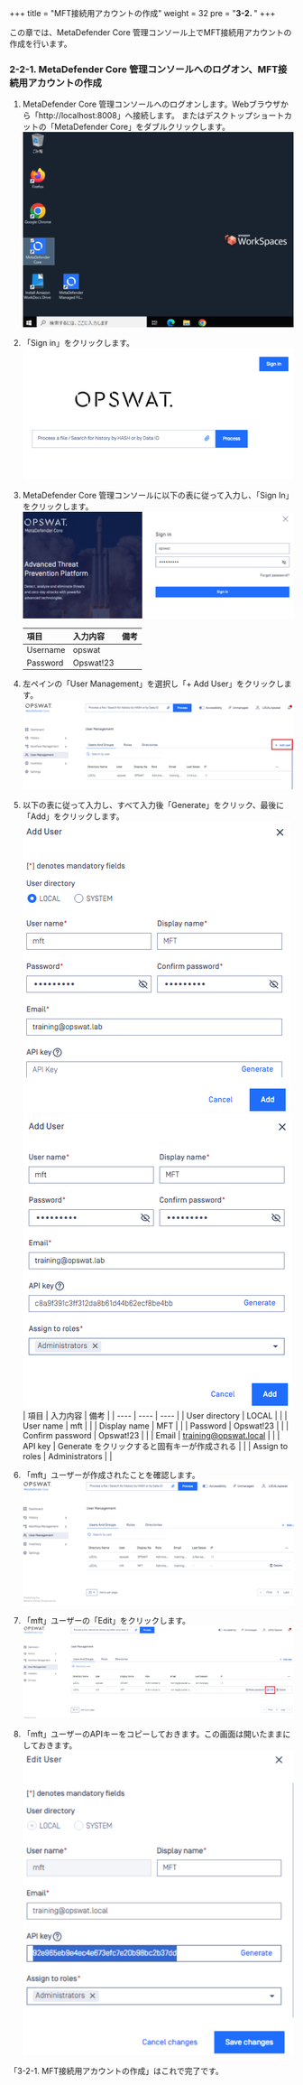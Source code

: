 +++
title = "MFT接続用アカウントの作成"
weight = 32
pre = "<b>3-2. </b>"
+++

この章では、MetaDefender Core 管理コンソール上でMFT接続用アカウントの作成を行います。

### 2-2-1. MetaDefender Core 管理コンソールへのログオン、MFT接続用アカウントの作成

1. MetaDefender Core 管理コンソールへのログオンします。Webブラウザから「http://localhost:8008」へ接続します。
またはデスクトップショートカットの「MetaDefender Core」をダブルクリックします。
    ![](/images/lab2/Kiosk000-01.PNG)
1. 「Sign in」をクリックします。
    ![](/images/lab2/Kiosk000-02.PNG)
1. MetaDefender Core 管理コンソールに以下の表に従って入力し、「Sign In」をクリックします。
    ![](/images/lab2/Kiosk000-03.PNG)
    
    | 項目 | 入力内容 | 備考 |
    | ---- | ---- | ---- |
    | Username | opswat | |
    | Password | Opswat!23 | |
    
1. 左ペインの「User Management」を選択し「+ Add User」をクリックします。
    ![](/images/lab2/Kiosk000-04.PNG)
1. 以下の表に従って入力し、すべて入力後「Generate」をクリック、最後に「Add」をクリックします。
    ![](/images/lab2/Kiosk002.PNG)
    ![](/images/lab2/Kiosk003.PNG)
    | 項目 | 入力内容 | 備考 |
    | ---- | ---- | ---- |
    | User directory | LOCAL | |
    | User name | mft | |
    | Display name | MFT | |
    | Password | Opswat!23 | |
    | Confirm password | Opswat!23 | |
    | Email | training@opswat.local | |
    | API key | Generate をクリックすると固有キーが作成される | |
    | Assign to roles | Administrators | |
    

1. 「mft」ユーザーが作成されたことを確認します。
    ![](/images/lab2/Kiosk004.PNG)

1. 「mft」ユーザーの「Edit」をクリックします。
    ![](/images/lab2/Kiosk000-05.PNG)

1. 「mft」ユーザーのAPIキーをコピーしておきます。この画面は開いたままにしておきます。
    ![](/images/lab2/Kiosk000-06.PNG)

「3-2-1. MFT接続用アカウントの作成」はこれで完了です。

